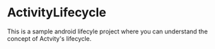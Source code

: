 # ActivityLifecycle
This is a sample android lifecyle project where you can understand the concept of Actvity's lifecycle.
